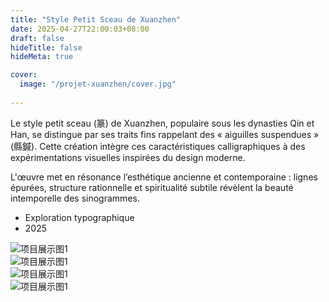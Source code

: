 ```yaml
---
title: "Style Petit Sceau de Xuanzhen"
date: 2025-04-27T22:00:03+08:00
draft: false
hideTitle: false
hideMeta: true

cover:
  image: "/projet-xuanzhen/cover.jpg"
  
---
```




Le style petit sceau (篆) de Xuanzhen, populaire sous les dynasties Qin et Han, se distingue par ses traits fins rappelant des « aiguilles suspendues » (縣鍼).
Cette création intègre ces caractéristiques calligraphiques à des expérimentations visuelles inspirées du design moderne.

L'œuvre met en résonance l’esthétique ancienne et contemporaine : lignes épurées, structure rationnelle et spiritualité subtile révèlent la beauté intemporelle des sinogrammes.


- Exploration typographique
- 2025






![项目展示图1](/projet-xuanzhen/1.jpg)  
![项目展示图1](/projet-xuanzhen/2.jpg)  
![项目展示图1](/projet-xuanzhen/3.jpg)  
![项目展示图1](/projet-xuanzhen/4.jpg)    